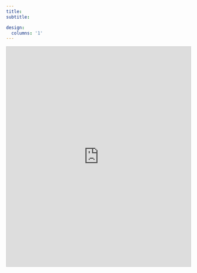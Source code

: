 ```yaml
---
title:
subtitle:

design:
  columns: '1'
---
```



<!-- YouTube Channel.

Example of YouTube Video below.

{{< youtube tMaQwZ_LRbI >}} -->

<iframe class="airtable-embed" src="https://airtable.com/embed/shrXmb9QweRXyZEx5?backgroundColor=teal" frameborder="0" onmousewheel="" width="100%" height="600" style="background: transparent; border: 1px solid #ccc;"></iframe>